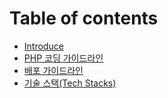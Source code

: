# Table of contents

* [Introduce](README.md)
* [PHP 코딩 가이드라인](php-coding-guidelines.md)
* [배포 가이드라인](deploy-guidelines.md)
* [기술 스택(Tech Stacks)](tech-stacks.md)
